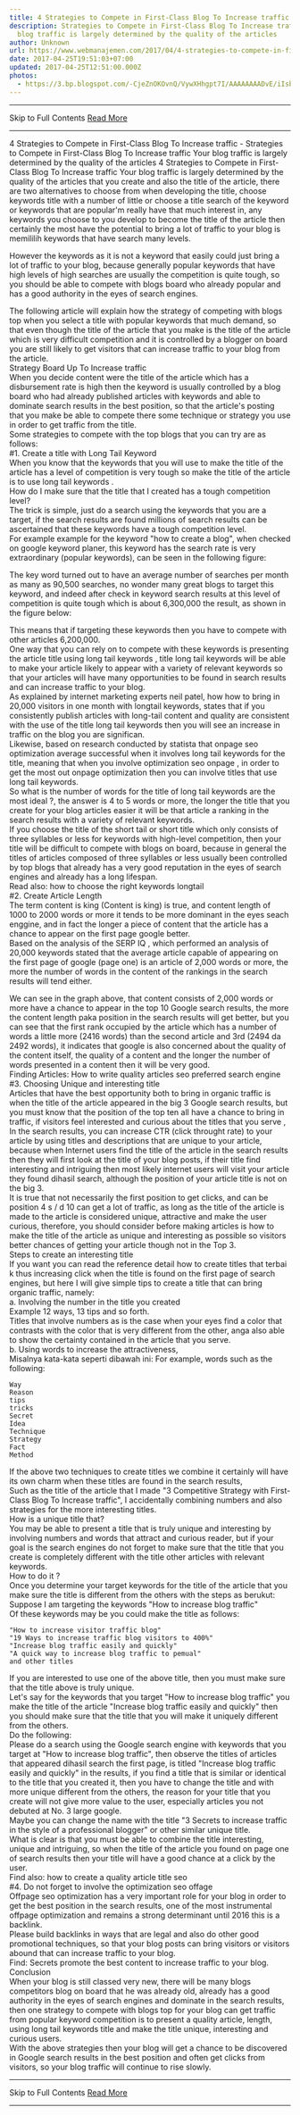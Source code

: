 ```yaml
---
title: 4 Strategies to Compete in First-Class Blog To Increase traffic
description: Strategies to Compete in First-Class Blog To Increase traffic Your
  blog traffic is largely determined by the quality of the articles
author: Unknown
url: https://www.webmanajemen.com/2017/04/4-strategies-to-compete-in-first-class.html
date: 2017-04-25T19:51:03+07:00
updated: 2017-04-25T12:51:00.000Z
photos:
  - https://3.bp.blogspot.com/-CjeZnOKOvnQ/VywXHhgpt7I/AAAAAAAADvE/iIsbyNQHP58kzam3zUzWyUqlWJyeyO_YQCLcB/s280/cara-meningkatkan-trafik-blog.png
---
```


<hr/> Skip to Full Contents <a href="https://www.webmanajemen.com/2017/04/4-strategies-to-compete-in-first-class.html" rel="follow" class="button" id="read-more">Read More</a> <hr/> 4 Strategies to Compete in First-Class Blog To Increase traffic - Strategies to Compete in First-Class Blog To Increase traffic Your blog traffic is largely determined by the quality of the articles 4 Strategies to Compete in First-Class Blog To Increase traffic 
 Your blog traffic is largely determined by the quality of the articles that  you create and also the title of the article, there are two alternatives to  choose from when developing the title, choose keywords title with a number  of little or choose a title search of the keyword or keywords that are  popular'm really have that much interest in, any keywords you choose to you  develop to become the title of the article then certainly the most have the  potential to bring a lot of traffic to your blog is memililih keywords that  have search many levels. 

However the keywords as it is not a keyword that easily could     just bring a lot of traffic to your blog, because generally     popular keywords that have high levels of high searches are     usually the competition is quite tough, so you should be able     to compete with blogs board who already popular and has a good     authority in the eyes of search engines.    

         

The following article will explain how the strategy of competing    with blogs top when you select a title with popular keywords that    much demand, so that even though the title of the article that you    make is the title of the article which is very difficult    competition and it is controlled by a blogger on board you are    still likely to get visitors that can increase traffic to your blog    from the article.   
   Strategy Board Up To Increase traffic   
When you decide content were the title of the article which has a    disbursement rate is high then the keyword is usually controlled by    a blog board who had already published articles with keywords and    able to dominate search results in the best position, so that the    article's posting that you make be able to compete there some    technique or strategy you use in order to get traffic from the    title.   
Some strategies to compete with the top blogs that you can try are    as follows:   
   #1. Create a title with Long Tail Keyword   
When you know that the keywords that you will use to make the title    of the article has a level of competition is very tough so make the    title of the article is to use        long tail keywords       .   
How do I make sure that the title that I created has a tough    competition level?   
The trick is simple, just do a search using the keywords that you    are a target, if the search results are found millions of search    results can be ascertained that these keywords have a tough    competition level.   
For example example for the keyword   "how to create a blog", when checked on google    keyword planer, this keyword has the search rate is very    extraordinary (popular keywords), can be seen in the following    figure:   
         
The key word turned out to have an average number of searches per    month as many as 90,500 searches, no wonder many great blogs to    target this keyword, and indeed after check in keyword search    results at this level of competition is quite tough which is about    6,300,000 the result, as shown in the figure below:   
         
This means that if targeting these keywords then you have to    compete with other articles 6,200,000.   
One way that you can rely on to compete with these keywords is    presenting the article title using        long tail keywords       , title long tail keywords will be able to make your article likely    to appear with a variety of relevant keywords so that your articles    will have many opportunities to be found in search results and can    increase traffic to your blog.   
As explained by internet marketing experts neil patel, how          how to bring in 20,000 visitors in one month         with longtail keywords, states that if you consistently publish     articles with long-tail content and quality are consistent with     the use of the title long tail keywords then you will see an     increase in traffic on the blog you are significan.    
Likewise, based on research conducted by statista that onpage seo    optimization average successful when it involves long tail keywords    for the title, meaning that when you involve        optimization seo onpage       , in order to get the most out onpage optimization then you can    involve titles that use long tail keywords.   
So what is the        number of words for the title of long tail keywords       are the most ideal ?, the answer is 4 to 5 words or more, the    longer the title that you create for your blog articles easier it    will be that article a ranking in the search results with a variety    of relevant keywords.   
If you choose the title of the short tail or short title which only    consists of three syllables or less for keywords with high-level    competition, then your title will be difficult to compete with    blogs on board, because in general the titles of articles composed    of three syllables or less usually been controlled by top blogs    that already has a very good reputation in the eyes of search    engines and already has a long lifespan.   
Read also:        how to choose the right keywords longtail      
   #2. Create Article Length   
The term content is king (Content is king) is true, and content    length of 1000 to 2000 words or more it tends to be more dominant    in the eyes seach enggine, and in fact the longer a piece of    content that the article has a chance to appear on the first page    google better.   
Based on the analysis of the SERP IQ , which performed an    analysis of 20,000 keywords stated that the average article capable    of appearing on the first page of google (page one) is an article    of 2,000 words or more, the more the number of words in the content    of the rankings in the search results will tend either.   
         
We can see in the graph above, that content consists of 2,000 words    or more have a chance to appear in the top 10 Google search    results, the more the content length paka position in the search    results will get better, but you can see that the first rank    occupied by the article which has a number of words a little more    (2416 words) than the second article and 3rd (2494 da 2492 words),    it indicates that google is also concerned about the quality of the    content itself, the quality of a content and the longer the number    of words presented in a content then it will be very good.   
Finding Articles:        How to write quality articles seo       preferred search engine   
   #3. Choosing Unique and interesting title   
Articles that have the best opportunity both to bring in organic    traffic is when the title of the article appeared in the big 3    Google search results, but you must know that the position of the    top ten all have a chance to bring in traffic, if visitors feel    interested and curious about the titles that you serve ,   
In the search results, you can increase CTR (click throught rate)    to your article by using titles and descriptions that are unique to    your article, because when Internet users find the title of the    article in the search results then they will first look at the    title of your blog posts, if their title find interesting and    intriguing then most likely internet users will visit your article    they found dihasil search, although the position of your article    title is not on the big 3.   
It is true that not necessarily the first position to get clicks,    and can be position 4 s / d 10 can get a lot of traffic, as long as    the title of the article is made to the article is considered    unique, attractive and make the user curious, therefore, you should    consider before making articles is how to make the title of the    article as unique and interesting as possible so visitors better    chances of getting your article though not in the Top 3.   
   Steps to create an interesting title   
If you want you can read the reference detail        how to create titles that terbai       k thus increasing click when the title is found on the first page    of search engines, but here I will give simple tips to create a    title that can bring organic traffic, namely:   
a.   Involving the number in the title you created  
Example 12 ways, 13 tips and so forth.   
Titles that involve numbers as is the case when your eyes find a    color that contrasts with the color that is very different from the    other, anga also able to show the certainty contained in the    article that you serve.   
b.   Using words to increase the attractiveness,  
Misalnya kata-kata seperti dibawah ini: For example, words such as    the following:   

    Way    
    Reason    
    tips    
    tricks    
    Secret    
    Idea    
    Technique    
    Strategy    
    Fact    
    Method    
If the above two techniques to create titles we combine it    certainly will have its own charm when these titles are found in    the search results,   
Such as the title of the article that I made        "3 Competitive Strategy with First-Class Blog To Increase     traffic",       I accidentally combining numbers and also strategies for the more    interesting titles.   
   How is a unique title that?   
You may be able to present a title that is truly unique and    interesting by involving numbers and words that attract and curious    reader, but if your goal is the search engines do not forget to    make sure that the title that you create is completely different    with the title other articles with relevant keywords.   
How to do it ?   
Once you determine your target keywords for the title of the    article that you make sure the title is different from the others    with the steps as berukut:   
Suppose I am targeting the keywords   "How to increase blog traffic"  
Of these keywords may be you could make the title as follows:   

    "How to increase visitor traffic blog"    
    "19 Ways to increase traffic blog visitors to 400%"    
    "Increase blog traffic easily and quickly"    
    "A quick way to increase blog traffic to pemual"    
    and other titles    
If you are interested to use one of the above title, then you must    make sure that the title above is truly unique.   
Let's say for the keywords that you target   "How to increase blog traffic" you make the title of the article   "Increase blog traffic easily and quickly" then    you should make sure that the title that you will make it uniquely    different from the others.   
Do the following:  
Please do a search using the Google search engine with keywords    that you target at "How to increase blog traffic",   then observe the titles of articles that appeared dihasil search the first page, is titled   "Increase blog traffic easily and quickly" in the    results, if you find a title that is similar or identical to the    title that you created it, then you have to change the title and    with more unique different from the others, the reason for your    title that you create will not give more value to the user,    especially articles you not debuted at No. 3 large google.   
Maybe you can change the name with the title        "3 Secrets to increase traffic in the style of a professional     blogger"       or other similar unique title.   
What is clear is that you must be able to combine the title    interesting, unique and intriguing, so when the title of the    article you found on page one of search results then your title    will have a good chance at a click by the user.   
Find also:        how to create a quality article title seo      
   #4. Do not forget to involve the optimization seo offage   
Offpage seo optimization has a very important role for your blog in    order to get the best position in the search results, one of the    most instrumental offpage optimization and remains a strong    determinant until 2016 this is a backlink.   
Please build backlinks in ways that are legal and also do other    good promotional techniques, so that your blog posts can bring    visitors or visitors abound that can increase traffic to your blog.   
Find:        Secrets promote the best content       to increase traffic to your blog.   
   Conclusion   
When your blog is still classed very new, there will be many blogs    competitors blog on board that he was already old, already has a    good authority in the eyes of search engines and dominate in the    search results, then one strategy to compete with blogs top for    your blog can get traffic from popular keyword competition is to    present a quality article, length, using long tail keywords title    and make the title unique, interesting and curious users.   
With the above strategies then your blog will get a chance to be    discovered in Google search results in the best position and often    get clicks from visitors, so your blog traffic will continue to    rise slowly. <hr/> Skip to Full Contents <a href="https://www.webmanajemen.com/2017/04/4-strategies-to-compete-in-first-class.html" rel="follow" class="button" id="read-more">Read More</a> <hr/>